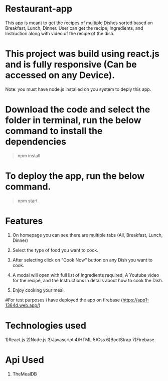 # Restaurant-app

This app is meant to get the recipes of multiple Dishes sorted based on Breakfast, Lunch, Dinner. User can get the recipe, Ingredients, and Instruction along with video of the recipe of the dish.

# This project was build using react.js and is fully responsive (Can be accessed on any Device).

Note: you must have node.js installed on you system to deply this app.

# Download the code and select the folder in terminal, run the below command to install the dependencies

>npm install

# To deploy the app, run the below command.

>npm start

# Features

1) On homepage you can see there are multiple tabs (All, Breakfast, Lunch, Dinner)

2) Select the type of food you want to cook.

3) After selecting click on "Cook Now" button on any Dish you want to cook.

4) A modal will open with full list of Ingredients required, A Youtube video for the recipe, and the Instructions in details about how to cook the Dish.

5) Enjoy cooking your meal.

#For test purposes i have deployed the app on firebase (https://app1-1364d.web.app/)

# Technologies used

1)React.js
2)Node.js
3)Javascript
4)HTML
5)Css
6)BootStrap
7)Firebase

# Api Used
1) TheMealDB
